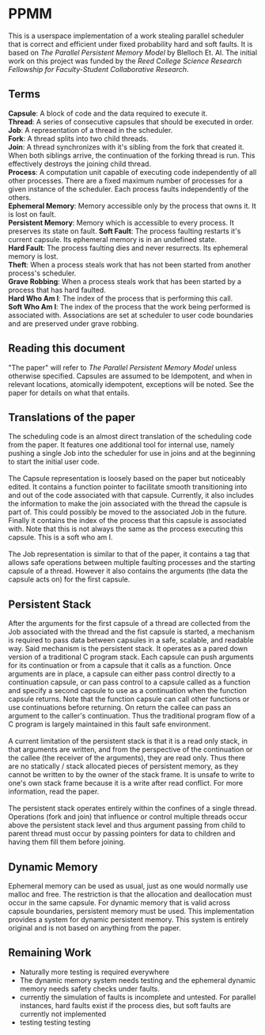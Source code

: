 # PPMM
This is a userspace implementation of a work stealing parallel scheduler that is correct and efficient under fixed probability hard and soft faults. It is based on *The Parallel Persistent Memory Model* by Blelloch Et. Al. The initial work on this project was funded by the *Reed College Science Research Fellowship for Faculty-Student Collaborative Research*.

## Terms
**Capsule**: A block of code and the data required to execute it. \
**Thread**: A series of consecutive capsules that should be executed in order. \
**Job**: A representation of a thread in the scheduler. \
**Fork**: A thread splits into two child threads. \
**Join**: A thread synchronizes with it's sibling from the fork that created it. When both siblings arrive, the continuation of the forking thread is run. This effectively destroys the joining child thread. \
**Process**: A computation unit capable of executing code independently of all other processes. There are a fixed maximum number of processes for a given instance of the scheduler. Each process faults independently of the others. \
**Ephemeral Memory**: Memory accessible only by the process that owns it. It is lost on fault. \
**Persistent Memory**: Memory which is accessible to every process. It preserves its state on fault. 
**Soft Fault**: The process faulting restarts it's current capsule. Its ephemeral memory is in an undefined state. \
**Hard Fault**: The process faulting dies and never resurrects. Its ephemeral memory is lost. \
**Theft**: When a process steals work that has not been started from another process's scheduler. \
**Grave Robbing**: When a process steals work that has been started by a process that has hard faulted. \
**Hard Who Am I**: The index of the process that is performing this call. \
**Soft Who Am I**: The index of the process that the work being performed is associated with. Associations are set at scheduler to user code boundaries and are preserved under grave robbing.

## Reading this document
"The paper" will refer to *The Parallel Persistent Memory Model* unless otherwise specified. Capsules are assumed to be Idempotent, and when in relevant locations, atomically idempotent, exceptions will be noted. See the paper for details on what that entails.

## Translations of the paper
The scheduling code is an almost direct translation of the scheduling code from the paper. It features one additional tool for internal use, namely pushing a single Job into the scheduler for use in joins and at the beginning to start the initial user code. \
\
The Capsule representation is loosely based on the paper but noticeably edited. It contains a function pointer to facilitate smooth transitioning into and out of the code associated with that capsule. Currently, it also includes the information to make the join associated with the thread the capsule is part of. This could possibly be moved to the associated Job in the future. Finally it contains the index of the process that this capsule is associated with. Note that this is not always the same as the process executing this capsule. This is a soft who am I. \
\
The Job representation is similar to that of the paper, it contains a tag that allows safe operations between multiple faulting processes and the starting capsule of a thread. However it also contains the arguments (the data the capsule acts on) for the first capsule.

## Persistent Stack
After the arguments for the first capsule of a thread are collected from the Job associated with the thread and the fist capsule is started, a mechanism is required to pass data between capsules in a safe, scalable, and readable way. Said mechanism is the persistent stack. It operates as a pared down version of a traditional C program stack. Each capsule can push arguments for its continuation or from a capsule that it calls as a function. Once arguments are in place, a capsule can either pass control directly to a continuation capsule, or can pass control to a capsule called as a function and specify a second capsule to use as a continuation when the function capsule returns. Note that the function capsule can call other functions or use continuations before returning. On return the callee can pass an argument to the caller's continuation. Thus the traditional program flow of a C program is largely maintained in this fault safe environment. \
\
A current limitation of the persistent stack is that it is a read only stack, in that arguments are written, and from the perspective of the continuation or the callee (the receiver of the arguments), they are read only. Thus there are no statically / stack allocated pieces of persistent memory, as they cannot be written to by the owner of the stack frame. It is unsafe to write to one's own stack frame because it is a write after read conflict. For more information, read the paper. \
\
The persistent stack operates entirely within the confines of a single thread. Operations (fork and join) that influence or control multiple threads occur above the persistent stack level and thus argument passing from child to parent thread must occur by passing pointers for data to children and having them fill them before joining.

## Dynamic Memory
Ephemeral memory can be used as usual, just as one would normally use malloc and free. The restriction is that the allocation and deallocation must occur in the same capsule. For dynamic memory that is valid across capsule boundaries, persistent memory must be used. This implementation provides a system for dynamic persistent memory. This system is entirely original and is not based on anything from the paper.

## Remaining Work
- Naturally more testing is required everywhere
- The dynamic memory system needs testing and the ephemeral dynamic memory needs safety checks under faults.
- currently the simulation of faults is incomplete and untested. For parallel instances, hard faults exist if the process dies, but soft faults are currently not implemented
- testing testing testing
